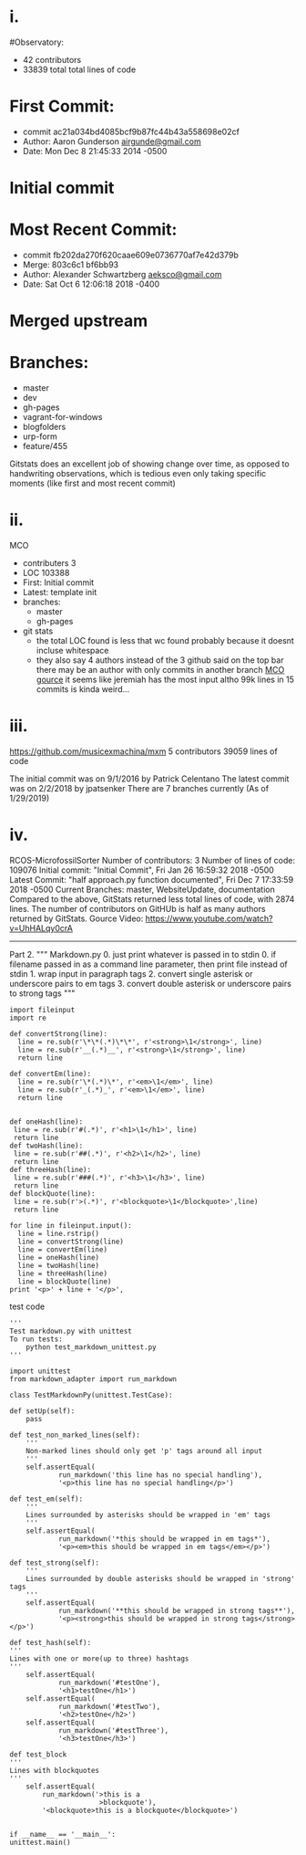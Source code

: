 # i.
#Observatory:
- 42 contributors
- 33839 total total lines of code
# First Commit: 
- commit ac21a034bd4085bcf9b87fc44b43a558698e02cf
- Author: Aaron Gunderson <airgunde@gmail.com>
- Date:   Mon Dec 8 21:45:33 2014 -0500
# Initial commit
# Most Recent Commit:
- commit fb202da270f620caae609e0736770af7e42d379b
- Merge: 803c6c1 bf6bb93
- Author: Alexander Schwartzberg <aeksco@gmail.com>
- Date:   Sat Oct 6 12:06:18 2018 -0400
# Merged upstream
# Branches:
- master
- dev
- gh-pages
- vagrant-for-windows
- blogfolders
- urp-form
- feature/455

Gitstats does an excellent job of showing change over time, as
opposed to handwriting observations, which is tedious even only
taking specific moments (like first and most recent commit)




# ii.
MCO
- contributers 3
- LOC 103388
- First: Initial commit
- Latest: template init
- branches:
	- master
	- gh-pages
- git stats
	- the total LOC found is less that wc found probably because it doesnt incluse whitespace
	- they also say 4 authors instead of the 3 github said on the top bar there may be an author with only commits in another branch
[MCO gource](http://www.bierysbargainbarn.com/gource.mp4)
it seems like jeremiah has the most input altho 99k lines in 15 commits is kinda weird...




# iii.
https://github.com/musicexmachina/mxm
5 contributors
39059 lines of code

The initial commit was on 9/1/2016 by Patrick Celentano
The latest commit was on 2/2/2018 by jpatsenker
There are 7 branches currently (As of 1/29/2019)




# iv.
RCOS-MicrofossilSorter Number of contributors: 3 Number of lines of code: 109076 Initial commit: "Initial Commit", Fri Jan 26 16:59:32 2018 -0500 Latest Commit: "half approach.py function documented", Fri Dec 7 17:33:59 2018 -0500 Current Branches: master, WebsiteUpdate, documentation Compared to the above, GitStats returned less total lines of code, with 2874 lines. The number of contributors on GitHUb is half as many authors returned by GitStats. Gource Video: https://www.youtube.com/watch?v=UhHALqy0crA











------------------------------------------------------------------------------------------------------------------------------
Part 2.
     """
      Markdown.py
      0. just print whatever is passed in to stdin
      0. if filename passed in as a command line parameter, 
         then print file instead of stdin
      1. wrap input in paragraph tags
      2. convert single asterisk or underscore pairs to em tags
      3. convert double asterisk or underscore pairs to strong tags
     """

    import fileinput
    import re

    def convertStrong(line):
      line = re.sub(r'\*\*(.*)\*\*', r'<strong>\1</strong>', line)
      line = re.sub(r'__(.*)__', r'<strong>\1</strong>', line)
      return line

    def convertEm(line):
      line = re.sub(r'\*(.*)\*', r'<em>\1</em>', line)
      line = re.sub(r'_(.*)_', r'<em>\1</em>', line)
      return line
 

    def oneHash(line):
     line = re.sub(r'#(.*)', r'<h1>\1</h1>', line)
     return line
    def twoHash(line):
     line = re.sub(r'##(.*)', r'<h2>\1</h2>', line)
     return line
    def threeHash(line):
     line = re.sub(r'###(.*)', r'<h3>\1</h3>', line)
     return line
    def blockQuote(line):
     line = re.sub(r'>(.*)', r'<blockquote>\1</blockquote>',line)
     return line

    for line in fileinput.input():
      line = line.rstrip() 
      line = convertStrong(line)
      line = convertEm(line)
      line = oneHash(line)
      line = twoHash(line)
      line = threeHash(line)
      line = blockQuote(line)
    print '<p>' + line + '</p>',







test code

    '''
    Test markdown.py with unittest
    To run tests:
        python test_markdown_unittest.py
    '''
 
    import unittest
    from markdown_adapter import run_markdown

    class TestMarkdownPy(unittest.TestCase):
 
    def setUp(self):
        pass

    def test_non_marked_lines(self):
        '''
        Non-marked lines should only get 'p' tags around all input
        '''
        self.assertEqual( 
                run_markdown('this line has no special handling'), 
                '<p>this line has no special handling</p>')

    def test_em(self):
        '''
        Lines surrounded by asterisks should be wrapped in 'em' tags
        '''
        self.assertEqual( 
                run_markdown('*this should be wrapped in em tags*'),
                '<p><em>this should be wrapped in em tags</em></p>')

    def test_strong(self):
        '''
        Lines surrounded by double asterisks should be wrapped in 'strong' tags
        '''
        self.assertEqual( 
                run_markdown('**this should be wrapped in strong tags**'),
                '<p><strong>this should be wrapped in strong tags</strong></p>')
                
    def test_hash(self):
    '''
    Lines with one or more(up to three) hashtags
    '''
        self.assertEqual(
                run_markdown('#testOne'),
                '<h1>testOne</h1>')
        self.assertEqual(
                run_markdown('#testTwo'),
                '<h2>testOne</h2>')
        self.assertEqual(
                run_markdown('#testThree'),
                '<h3>testOne</h3>')
         
    def test_block
    '''
    Lines with blockquotes
    '''
        self.assertEqual(
            run_markdown('>this is a
                          >blockquote'),
            '<blockquote>this is a blockquote</blockquote>')
    

    if __name__ == '__main__':
    unittest.main()

